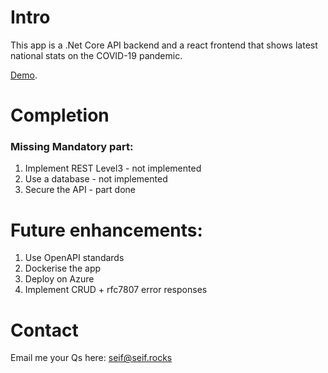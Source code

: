 # Intro
This app is a .Net Core API backend and a react frontend that shows latest national stats on the COVID-19 pandemic.

[Demo](https://drive.google.com/file/d/1z3JjNCqfbf58i4Ka3hhsBHARWUyiJs2l/view?usp=sharing).

# Completion
### Missing Mandatory part:
1. Implement REST Level3 - not implemented
2. Use a database - not implemented
3. Secure the API - part done

# Future enhancements:

1. Use OpenAPI standards
2. Dockerise the app
3. Deploy on Azure
4. Implement CRUD + rfc7807 error responses


# Contact
Email me your Qs here: [seif@seif.rocks](mailto:seif@seif.rocks)
